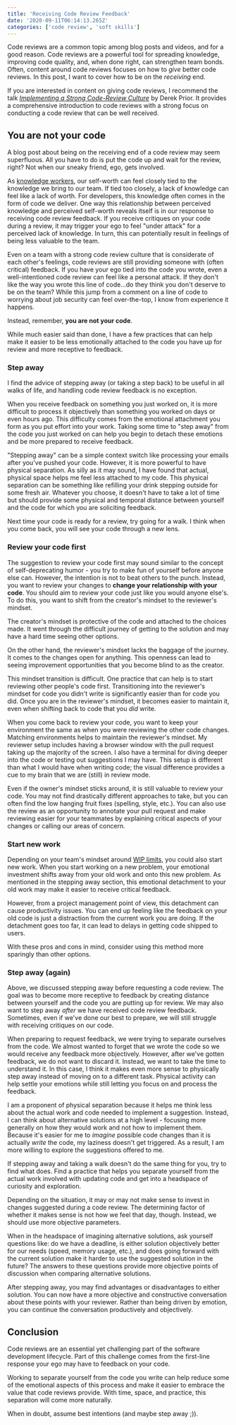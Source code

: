 ```yaml
---
title: 'Receiving Code Review Feedback'
date: '2020-09-11T06:14:13.265Z'
categories: ['code review', 'soft skills']
---
```


Code reviews are a common topic among blog posts and videos, and for a good reason. Code reviews are a powerful tool for spreading knowledge, improving code quality, and, when done right, can strengthen team bonds. Often, content around code reviews focuses on how to _give_ better code reviews. In this post, I want to cover how to be on the _receiving_ end.

If you are interested in content on giving code reviews, I recommend the talk [_Implementing a Strong Code-Review Culture_](https://youtu.be/PJjmw9TRB7s) by Derek Prior. It provides a comprehensive introduction to code reviews with a strong focus on conducting a code review that can be well received.

## You are not your code

A blog post about being on the receiving end of a code review may seem superfluous. All you have to do is put the code up and wait for the review, right? Not when our sneaky friend, ego, gets involved.

As [knowledge workers](https://en.wikipedia.org/wiki/Knowledge_worker), our self-worth can feel closely tied to the knowledge we bring to our team. If tied too closely, a lack of knowledge can feel like a lack of worth. For developers, this knowledge often comes in the form of code we deliver. One way this relationship between perceived knowledge and perceived self-worth reveals itself is in our response to receiving code review feedback. If you receive critiques on your code during a review, it may trigger your ego to feel "under attack" for a perceived lack of knowledge. In turn, this can potentially result in feelings of being less valuable to the team. 

Even on a team with a strong code review culture that is considerate of each other's feelings, code reviews are still providing someone with (often critical) feedback. If you have your ego tied into the code you wrote, even a well-intentioned code review can feel like a personal attack. If they don't like the way you wrote this line of code...do they think you don't deserve to be on the team? While this jump from a comment on a line of code to worrying about job security can feel over-the-top, I know from experience it happens.

 Instead, remember, **you are not your code**. 

While much easier said than done, I have a few practices that can help make it easier to be less emotionally attached to the code you have up for review and more receptive to feedback.

### Step away

I find the advice of stepping away (or taking a step back) to be useful in all walks of life, and handling code review feedback is no exception.

When you receive feedback on something you just worked on, it is more difficult to process it objectively than something you worked on days or even hours ago. This difficulty comes from the emotional attachment you form as you put effort into your work. Taking some time to "step away" from the code you just worked on can help you begin to detach these emotions and be more prepared to receive feedback.

"Stepping away" can be a simple context switch like processing your emails after you've pushed your code. However, it is more powerful to have physical separation. As silly as it may sound, I have found that actual, physical space helps me feel less attached to my code. This physical separation can be something like refilling your drink stepping outside for some fresh air. Whatever you choose, it doesn't have to take a lot of time but should provide some physical and temporal distance between yourself and the code for which you are soliciting feedback. 

Next time your code is ready for a review, try going for a walk. I think when you come back, you will see your code through a new lens.

### Review your code first

The suggestion to review your code first may sound similar to the concept of self-deprecating humor - you try to make fun of yourself before anyone else can. However, the intention is not to beat others to the punch. Instead, you want to review your changes to **change your relationship with your code**.  You should aim to review your code just like you would anyone else's.  To do this, you want to shift from the creator's mindset to the reviewer's mindset. 

The creator's mindset is protective of the code and attached to the choices made. It went through the difficult journey of getting to the solution and may have a hard time seeing other options. 

On the other hand, the reviewer's mindset lacks the baggage of the journey. It comes to the changes open for anything. This openness can lead to seeing improvement opportunities that you become blind to as the creator.

This mindset transition is difficult. One practice that can help is to start reviewing other people's code first. Transitioning into the reviewer's mindset for code you didn't write is significantly easier than for code you did. Once you are in the reviewer's mindset, it becomes easier to maintain it, even when shifting back to code that you _did_ write.

When you come back to review your code, you want to keep your environment the same as when you were reviewing the other code changes. Matching environments helps to maintain the reviewer's mindset. My reviewer setup includes having a browser window with the pull request taking up the majority of the screen.  I also have a terminal for diving deeper into the code or testing out suggestions I may have. This setup is different than what I would have when writing code; the visual difference provides a cue to my brain that we are (still) in review mode. 

Even if the owner's mindset sticks around, it is still valuable to review your code. You may not find drastically different approaches to take, but you can often find the low hanging fruit fixes (spelling, style, etc.). You can also use the review as an opportunity to annotate your pull request and make reviewing easier for your teammates by explaining critical aspects of your changes or calling our areas of concern. 

### Start new work

Depending on your team's mindset around [WIP limits](https://www.planview.com/resources/articles/benefits-wip-limits/), you could also start new work. When you start working on a new problem, your emotional investment shifts away from your old work and onto this new problem. As mentioned in the stepping away section, this emotional detachment to your old work may make it easier to receive critical feedback. 

However, from a project management point of view, this detachment can cause productivity issues. You can end up feeling like the feedback on your old code is just a distraction from the current work you are doing. If the detachment goes too far, it can lead to delays in getting code shipped to users.

With these pros and cons in mind, consider using this method more sparingly than other options.

### Step away (again)

Above, we discussed stepping away before requesting a code review. The goal was to become more receptive to feedback by creating distance between yourself and the code you are putting up for review. We may also want to step away _after_ we have received code review feedback. Sometimes, even if we've done our best to prepare, we will still struggle with receiving critiques on our code.

When preparing to request feedback, we were trying to separate ourselves from the code. We almost wanted to forget that we wrote the code so we would receive any feedback more objectively. However, after we've gotten feedback, we do not want to discard it. Instead, we want to take the time to understand it. In this case, I think it makes even more sense to physically step away instead of moving on to a different task. Physical activity can help settle your emotions while still letting you focus on and process the feedback. 

I am a proponent of physical separation because it helps me think less about the actual work and code needed to implement a suggestion. Instead, I can think about alternative solutions at a high level - focusing more generally on how they would work and not how to implement them. Because it's easier for me to _imagine_ possible code changes than it is actually _write_ the code, my laziness doesn't get triggered. As a result, I am more willing to explore the suggestions offered to me. 

If stepping away and taking a walk doesn't do the same thing for you, try to find what does. Find a practice that helps you separate yourself from the actual work involved with updating code and get into a headspace of curiosity and exploration. 

Depending on the situation, it may or may not make sense to invest in changes suggested during a code review. The determining factor of whether it makes sense is not how we feel that day, though. Instead, we should use more objective parameters. 

When in the headspace of imagining alternative solutions, ask yourself questions like: do we have a deadline, is either solution objectively better for our needs (speed, memory usage, etc.), and does going forward with the current solution make it harder to use the suggested solution in the future? The answers to these questions provide more objective points of discussion when comparing alternative solutions.

After stepping away, you may find advantages or disadvantages to either solution. You can now have a more objective and constructive conversation about these points with your reviewer. Rather than being driven by emotion, you can continue the conversation productively and objectively.

## Conclusion

Code reviews are an essential yet challenging part of the software development lifecycle. Part of this challenge comes from the first-line response your ego may have to feedback on your code. 

Working to separate yourself from the code you write can help reduce some of the emotional aspects of this process and make it easier to embrace the value that code reviews provide. With time, space, and practice, this separation will come more naturally.

When in doubt, assume best intentions (and maybe step away ;)). 

